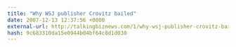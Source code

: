 ```yaml
---
title: "Why WSJ publisher Crovitz bailed"
date: 2007-12-13 12:37:56 +0000
external-url: http://talkingbiznews.com/1/why-wsj-publisher-crovitz-bailed/
hash: 9c683310da15e0944b04bf64c8d1d030
---
```



